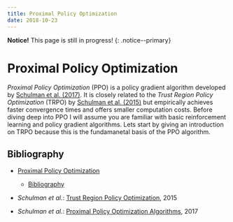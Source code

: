 ```yaml
---
title: Proximal Policy Optimization
date: 2018-10-23
---
```


**Notice!** This page is still in progress!
{: .notice--primary}

# Proximal Policy Optimization

*Proximal Policy Optimization* (PPO) is a policy gradient algorithm developed by [Schulman et al. (2017)](https://arxiv.org/abs/1707.06347).
It is closely related to the *Trust Region Policy Optimization* (TRPO) by [Schulman et al. (2015)](https://arxiv.org/abs/1502.05477) but 
empirically achieves faster convergence times and offers smaller computation costs.
Before diving deep into PPO I will assume you are familiar with basic reinforcement learning and policy gradient algorithms.
Lets start by giving an introduction on TRPO because this is the fundamanetal basis of the PPO algorithm.

## Bibliography

- [Proximal Policy Optimization](#proximal-policy-optimization)
    - [Bibliography](#bibliography)

- *Schulman et al.*: [Trust Region Policy Optimization](https://arxiv.org/abs/1502.05477), 2015
- *Schulman et al.*: [Proximal Policy Optimization Algorithms](https://arxiv.org/abs/1707.06347), 2017